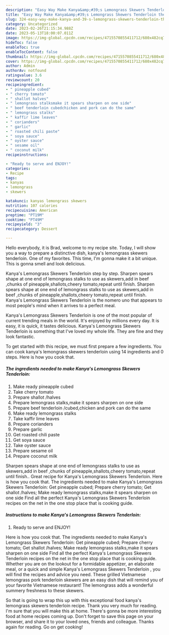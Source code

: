 ```yaml
---
description: "Easy Way Make Kanya&amp;#39;s Lemongrass Skewers Tenderloin the Very Delicious"
title: "Easy Way Make Kanya&amp;#39;s Lemongrass Skewers Tenderloin the Very Delicious"
slug: 324-easy-way-make-kanya-and-39-s-lemongrass-skewers-tenderloin-the-very-delicious
category: Uncategorized
date: 2023-02-26T21:15:34.988Z
date: 2023-05-13T18:00:07.011Z
image: https://img-global.cpcdn.com/recipes/4715570855411712/680x482cq70/kanyas-lemongrass-skewers-tenderloin-recipe-main-photo.jpg
hideToc: false
enableToc: true
enableTocContent: false
thumbnail: https://img-global.cpcdn.com/recipes/4715570855411712/680x482cq70/kanyas-lemongrass-skewers-tenderloin-recipe-main-photo.jpg
cover: https://img-global.cpcdn.com/recipes/4715570855411712/680x482cq70/kanyas-lemongrass-skewers-tenderloin-recipe-main-photo.jpg
author: Admin
authorAv: notfound
ratingvalue: 3.6
reviewcount: 20
recipeingredient:
- " pineapple cubed"
- " cherry tomato"
- " shallot halves"
- " lemongrass stalksmake it spears sharpen on one side"
- " beef tenderloin cubedchicken and pork can do the same"
- " lemongrass stalks"
- " kaffir lime leaves"
- " corianders"
- " garlic"
- " roasted chili paste"
- " soya sauce"
- " oyster sauce"
- " sesame oil"
- " coconut milk"
recipeinstructions:

- "Ready to serve and ENJOY!"
categories:
- Recipe
tags:
- kanyas
- lemongrass
- skewers

katakunci: kanyas lemongrass skewers 
nutrition: 107 calories
recipecuisine: American
preptime: "PT19M"
cooktime: "PT49M"
recipeyield: "3"
recipecategory: Dessert

---
```



Hello everybody, it is Brad, welcome to my recipe site. Today, I will show you a way to prepare a distinctive dish, kanya&#39;s lemongrass skewers tenderloin. One of my favorites. This time, I'm gonna make it a bit unique. This is gonna smell and look delicious.

Kanya&#39;s Lemongrass Skewers Tenderloin step by step. Sharpen spears shape at one end of lemongrass stalks to use as skewers,add in beef ,chunks of pineapple,shallots,cheery tomato,repeat until finish. Sharpen spears shape at one end of lemongrass stalks to use as skewers,add in beef ,chunks of pineapple,shallots,cheery tomato,repeat until finish. Kanya&#39;s Lemongrass Skewers Tenderloin is the nomero uno that appears to most people&#39;s mind when it arrives to a perfect meal.

Kanya&#39;s Lemongrass Skewers Tenderloin is one of the most popular of current trending meals in the world. It's enjoyed by millions every day. It is easy, it is quick, it tastes delicious. Kanya&#39;s Lemongrass Skewers Tenderloin is something that I've loved my whole life. They are fine and they look fantastic.


To get started with this recipe, we must first prepare a few ingredients. You can cook kanya&#39;s lemongrass skewers tenderloin using 14 ingredients and 0 steps. Here is how you cook that.

<!--inarticleads1-->

##### The ingredients needed to make Kanya&#39;s Lemongrass Skewers Tenderloin:

1. Make ready  pineapple cubed
1. Take  cherry tomato
1. Prepare  shallot /halves
1. Prepare  lemongrass stalks,make it spears sharpen on one side
1. Prepare  beef tenderloin /cubed,chicken and pork can do the same
1. Make ready  lemongrass stalks
1. Take  kaffir lime leaves
1. Prepare  corianders
1. Prepare  garlic
1. Get  roasted chili paste
1. Get  soya sauce
1. Take  oyster sauce
1. Prepare  sesame oil
1. Prepare  coconut milk


Sharpen spears shape at one end of lemongrass stalks to use as skewers,add in beef ,chunks of pineapple,shallots,cheery tomato,repeat until finish.. Great recipe for Kanya&#39;s Lemongrass Skewers Tenderloin. Here is how you cook that. The ingredients needed to make Kanya&#39;s Lemongrass Skewers Tenderloin: Get pineapple cubed; Prepare cherry tomato; Get shallot /halves; Make ready lemongrass stalks,make it spears sharpen on one side Find all the perfect Kanya&#39;s Lemongrass Skewers Tenderloin recipes on the net in the one stop place that is cooking guide. 

<!--inarticleads2-->

##### Instructions to make Kanya&#39;s Lemongrass Skewers Tenderloin:


1. Ready to serve and ENJOY!

Here is how you cook that. The ingredients needed to make Kanya&#39;s Lemongrass Skewers Tenderloin: Get pineapple cubed; Prepare cherry tomato; Get shallot /halves; Make ready lemongrass stalks,make it spears sharpen on one side Find all the perfect Kanya&#39;s Lemongrass Skewers Tenderloin recipes on the net in the one stop place that is cooking guide. Whether you are on the lookout for a formidable appetizer, an elaborate meal, or a quick and simple Kanya&#39;s Lemongrass Skewers Tenderloin , you will find the recipes and advice you need. These grilled Vietnamese lemongrass pork tenderloin skewers are an easy dish that will remind you of your favorite Vietnamese restaurant! The lemongrass adds a wonderful summery freshness to these skewers. 

So that is going to wrap this up with this exceptional food kanya&#39;s lemongrass skewers tenderloin recipe. Thank you very much for reading. I'm sure that you will make this at home. There's gonna be more interesting food at home recipes coming up. Don't forget to save this page on your browser, and share it to your loved ones, friends and colleague. Thanks again for reading. Go on get cooking!
